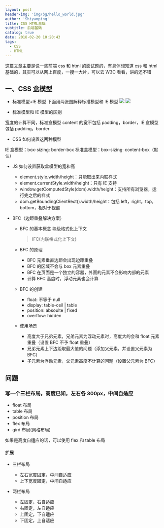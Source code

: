 ```yaml
---
layout: post
header-img: 'img/bg/hello_world.jpg'
author: 'Shiyanping'
title: CSS HTML基础
subtitle: 前端基础
catalog: true
date: 2018-02-20 10:20:43
tags:
  - CSS
  - HTML
---
```


这篇文章主要是说一些前端 css 和 html 的面试题的，有具体想知道 css 和 html 基础的，其实可以从网上百度，一搜一大片，可以去 W3C 看看，讲的还不错

## 一、CSS 盒模型

- 标准模型+IE 模型
  下面用两张图解释标准模型和 IE 模型
  ![](/images/15261811358506.jpg)
  ![](/images/15261811463925.jpg)

<!-- more -->

- 标准模型和 IE 模型的区别

宽度的计算不同，标准盒模型 content 的宽不包括 padding，border，IE 盒模型包括 padding，border

- CSS 如何设置这两种模型

IE 盒模型：box-sizing: border-box
标准盒模型：box-sizing: content-box（默认）

- JS 如何设置获取盒模型的宽和高

  - element.style.width/height：只能取出来内联样式
  - element.currentStyle.width/height：只有 IE 支持
  - window.getComputedStyle(dom).width/height：支持所有浏览器，运行完之后的样式
  - dom.getBoundingClientRect().width/height：包括 left，right，top，bottom，相对于视窗

- BFC（边距重叠解决方案）

  - BFC 的基本概念
    块级格式化上下文

    > IFC(内联格式化上下文)

  - BFC 的原理
    - BFC 元素垂直边距会出现边距重叠
    - BFC 的区域不会与 box 元素重叠
    - BFC 在页面是一个独立的容器，外面的元素不会影响内部的元素
    - 计算 BFC 高度时，浮动元素也会计算
  - BFC 的创建
    - float: 不等于 null
    - display: table-ceil | table
    - position: absoulte | fixed
    - overflow: hidden
  - 使用场景
    - 高度大于兄弟元素，兄弟元素为浮动元素时，高度大的会和 float 元素重叠（设置 BFC 不予 float 重叠）
    - 兄弟元素上下边距取最大值的问题（添加父元素，并设置父元素为 BFC）
    - 子元素为浮动元素，父元素高度不计算的问题（设置父元素为 BFC）

## 问题

### 写一个三栏布局，高度已知，左右各 300px，中间自适应

- float 布局
- table 布局
- position 布局
- flex 布局
- gird 布局(网格布局)

如果是高度自适应的话，可以使用 flex 和 table 布局

#### 扩展

- 三栏布局

  - 左右宽度固定，中间自适应
  - 上下宽度固定，中间自适应

- 两栏布局
  - 左固定，右自适应
  - 右固定，左自适应
  - 上固定，下自适应
  - 下固定，上自适应

